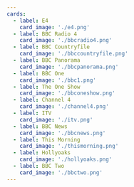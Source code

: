 ```yaml
---
cards:
  - label: E4
    card_image: './e4.png'
  - label: BBC Radio 4
    card_image: './bbcradio4.png'
  - label: BBC Countryfile
    card_image: './bbccountryfile.png'
  - label: BBC Panorama
    card_image: './bbcpanorama.png'
  - label: BBC One
    card_image: './bbc1.png'
  - label: The One Show
    card_image: './bbconeshow.png'
  - label: Channel 4
    card_image: './channel4.png'
  - label: ITV
    card_image: './itv.png'
  - label: BBC News
    card_image: './bbcnews.png'
  - label: This Morning
    card_image: './thismorning.png' 
  - label: Hollyoaks
    card_image: './hollyoaks.png'
  - label: BBC Two
    card_image: './bbctwo.png'
---
```


